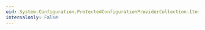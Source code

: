 ```yaml
---
uid: System.Configuration.ProtectedConfigurationProviderCollection.Item(System.String)
internalonly: False
---
```

